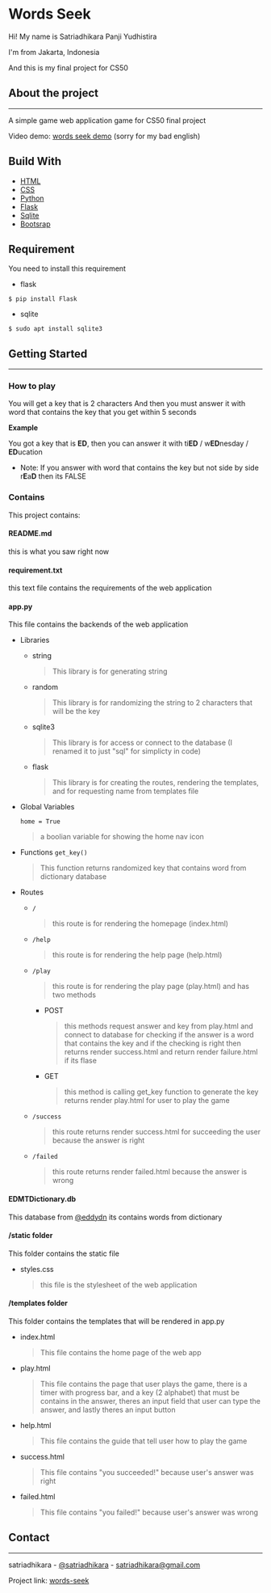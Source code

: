 # **Words Seek**

Hi! My name is Satriadhikara Panji Yudhistira

I'm from Jakarta, Indonesia

And this is my final project for CS50

## **About the project**

---

A simple game web application game for CS50 final project

Video demo: [words seek demo](https://youtu.be/8wXEmdhGL7M)
(sorry for my bad english)

## **Build With**

- [HTML](https://developer.mozilla.org/en-US/docs/Web/HTML)
- [CSS](https://developer.mozilla.org/en-US/docs/Web/CSS)
- [Python](https://www.python.org/)
- [Flask](https://flask.palletsprojects.com/en/2.0.x/)
- [Sqlite](https://www.sqlite.org/index.html)
- [Bootsrap](https://getbootstrap.com/)

## **Requirement**

You need to install this requirement

- flask

```
$ pip install Flask
```

- sqlite

```
$ sudo apt install sqlite3
```

## **Getting Started**

---

### **How to play**

You will get a key that is 2 characters
And then you must answer it with word that contains the key that you get within 5 seconds

**Example**

You got a key that is **ED**, then you can answer it with ti**ED** / w**ED**nesday / **ED**ucation

- Note: If you answer with word that contains the key but not side by side r**E**a**D** then its FALSE

### **Contains**

This project contains:

#### **README.md**

this is what you saw right now

#### **requirement.txt**

this text file contains the requirements of the web application

#### **app.py**

This file contains the backends of the web application

- Libraries

  - string
    > This library is for generating string
  - random
    > This library is for randomizing the string to 2 characters that will be the key
  - sqlite3
    > This library is for access or connect to the database (I renamed it to just "sql" for simplicty in code)
  - flask
    > This library is for creating the routes, rendering the templates, and for requesting name from templates file

- Global Variables

  `home = True`

  > a boolian variable for showing the home nav icon

- Functions
  `get_key()`

  > This function returns randomized key that contains word from dictionary database

- Routes

  - `/`

    > this route is for rendering the homepage (index.html)

  - `/help`

    > this route is for rendering the help page (help.html)

  - `/play`

    > this route is for rendering the play page (play.html) and has two methods

    - POST

      > this methods request answer and key from play.html and connect to database for checking if the answer is a word that contains the key and if the checking is right then returns render success.html and return render failure.html if its flase

    - GET

      > this method is calling get_key function to generate the key returns render play.html for user to play the game

  - `/success`

    > this route returns render success.html for succeeding the user because the answer is right

  - `/failed`

    > this route returns render failed.html because the answer is wrong

#### **EDMTDictionary.db**

This database from [@eddydn](https://github.com/eddydn/DictionaryDatabase) its contains words from dictionary

#### **/static folder**

This folder contains the static file

- styles.css
  > this file is the stylesheet of the web application

#### **/templates folder**

This folder contains the templates that will be rendered in app.py

- index.html

  > This file contains the home page of the web app

- play.html

  > This file contains the page that user plays the game, there is a timer with progress bar, and a key (2 alphabet) that must be contains in the answer, theres an input field that user can type the answer, and lastly theres an input button

- help.html

  > This file contains the guide that tell user how to play the game

- success.html

  > This file contains "you succeeded!" because user's answer was right

- failed.html

  > This file contains "you failed!" because user's answer was wrong

## **Contact**

---

satriadhikara - [@satriadhikara](https://twitter.com/satriadhikara) - [satriadhikara@gmail.com](mailto:satriadhikara@gmail.com)

Project link: [words-seek](https://github.com/satriadhikara/words-seek.git)
